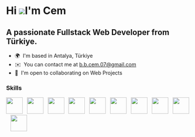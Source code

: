 # Hi ![](https://user-images.githubusercontent.com/18350557/176309783-0785949b-9127-417c-8b55-ab5a4333674e.gif)I'm Cem

## A passionate Fullstack Web Developer from Türkiye.

- 🌍  I'm based in Antalya, Türkiye
- ✉️  You can contact me at [b.b.cem.07@gmail.com](mailto:b.b.cem.07@gmail.com)
- 🤝  I'm open to collaborating on Web Projects

### Skills

<p align="left">
<img src="https://unpkg.com/icon-burst@1.0.0/icons/default/mongodb.svg" width="45" height="45" />&nbsp;&nbsp;
<img src="https://unpkg.com/icon-burst@1.0.0/icons/dark/expressDark.svg" width="45" height="45" />&nbsp;&nbsp;
<img src="https://unpkg.com/icon-burst@1.0.0/icons/default/reactjs.svg" width="45" height="45" />&nbsp;&nbsp;
<img src="https://unpkg.com/icon-burst@1.0.0/icons/default/redux.svg" width="45" height="45" />&nbsp;&nbsp;
<img src="https://unpkg.com/icon-burst@1.0.0/icons/default/nodejs.svg" width="45" height="45" />&nbsp;&nbsp;
<img src="https://unpkg.com/icon-burst@1.0.0/icons/default/tailwindcss.svg" width="45" height="45" />&nbsp;&nbsp;
<img src="https://unpkg.com/icon-burst@1.0.0/icons/default/bootstrap.svg" width="45" height="45" />&nbsp;&nbsp;
<img src="https://unpkg.com/icon-burst@1.0.0/icons/default/sass.svg" width="45" height="45" />&nbsp;&nbsp;
<img src="https://unpkg.com/icon-burst@1.0.0/icons/default/python.svg" width="45" height="45" />&nbsp;&nbsp;
<img src="https://unpkg.com/icon-burst@1.0.0/icons/default/numpy.svg" width="45" height="45" />
</p>

